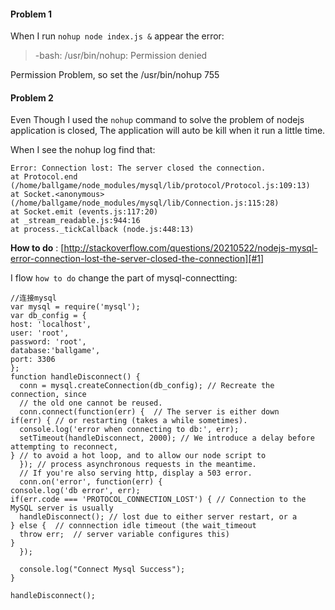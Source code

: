 #### Problem 1
When I run `nohup node index.js &` appear the error:    

> -bash: /usr/bin/nohup: Permission denied    

Permission Problem, so set the /usr/bin/nohup  755

#### Problem 2

Even Though I used the `nohup` command to solve the problem of nodejs application is closed, The application will auto be kill when it run a little time.

When I see the nohup log find that:

    Error: Connection lost: The server closed the connection.   
    at Protocol.end (/home/ballgame/node_modules/mysql/lib/protocol/Protocol.js:109:13)   
    at Socket.<anonymous> (/home/ballgame/node_modules/mysql/lib/Connection.js:115:28)				
    at Socket.emit (events.js:117:20)			
    at _stream_readable.js:944:16			
    at process._tickCallback (node.js:448:13)

**How to do** : [http://stackoverflow.com/questions/20210522/nodejs-mysql-error-connection-lost-the-server-closed-the-connection][#1]

I flow `how to do` change the part of mysql-connectting: 

    //连接mysql
    var mysql = require('mysql');
    var db_config = {
    host: 'localhost',
    user: 'root',
    password: 'root',
    database:'ballgame',
    port: 3306
    };
    function handleDisconnect() {
      conn = mysql.createConnection(db_config); // Recreate the connection, since
      // the old one cannot be reused.
      conn.connect(function(err) {  // The server is either down
    if(err) { // or restarting (takes a while sometimes).
      console.log('error when connecting to db:', err);
      setTimeout(handleDisconnect, 2000); // We introduce a delay before attempting to reconnect,
    } // to avoid a hot loop, and to allow our node script to
      }); // process asynchronous requests in the meantime.
      // If you're also serving http, display a 503 error.
      conn.on('error', function(err) {
    console.log('db error', err);
    if(err.code === 'PROTOCOL_CONNECTION_LOST') { // Connection to the MySQL server is usually
      handleDisconnect(); // lost due to either server restart, or a
    } else {  // connnection idle timeout (the wait_timeout
      throw err;  // server variable configures this)
    }
      });
      
      console.log("Connect Mysql Success");
    }
    
    handleDisconnect();



[#1]:http://stackoverflow.com/questions/20210522/nodejs-mysql-error-connection-lost-the-server-closed-the-connection
